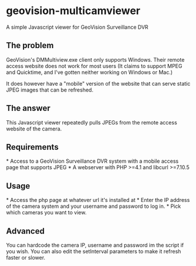 geovision-multicamviewer
========================

A simple Javascript viewer for GeoVision Surveillance DVR

<h2>The problem</h2>
GeoVision's DMMultiview.exe client only supports Windows.  Their remote access website does not work for most users (It claims to support MPEG and Quicktime, and I've gotten neither working on Windows or Mac.)

It does however have a "mobile" version of the website that can serve static JPEG images that can be refreshed.

<h2>The answer</h2>
This Javascript viewer repeatedly pulls JPEGs from the remote access website of the camera.

<h2>Requirements</h2>
* Access to a GeoVision Surveillance DVR system with a mobile access page that supports JPEG
* A webserver with PHP >=4.1 and libcurl >=7.10.5

<h2>Usage</h2>
* Access the php page at whatever url it's installed at
* Enter the IP address of the camera system and your username and password to log in.
* Pick which cameras you want to view.

<h2>Advanced</h2>
You can hardcode the camera IP, username and password im the script if you wish.  You can also edit the setInterval parameters to make it refresh faster or slower.

